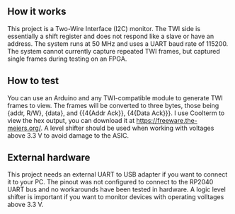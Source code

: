 <!---

This file is used to generate your project datasheet. Please fill in the information below and delete any unused
sections.

You can also include images in this folder and reference them in the markdown. Each image must be less than
512 kb in size, and the combined size of all images must be less than 1 MB.
-->

## How it works

This project is a Two-Wire Interface (I2C) monitor. The TWI side is essentially a shift register and does not respond like a slave or have an address. The system runs at 50 MHz and uses a UART baud rate of 115200. The system cannot currently capture repeated TWI frames, but captured single frames during testing on an FPGA.

## How to test

You can use an Arduino and any TWI-compatible module to generate TWI frames to view. The frames will be converted to three bytes, those being {addr, R/W}, {data}, and {{4{Addr Ack}}, {4{Data Ack}}}. I use Coolterm to view the hex output, you can download it at https://freeware.the-meiers.org/. A level shifter should be used when working with voltages above 3.3 V to avoid damage to the ASIC.

## External hardware

This project needs an external UART to USB adapter if you want to connect it to your PC. The pinout was not configured to connect to the RP2040 UART bus and no workarounds have been tested in hardware.
A logic level shifter is important if you want to monitor devices with operating volltages above 3.3 V.
